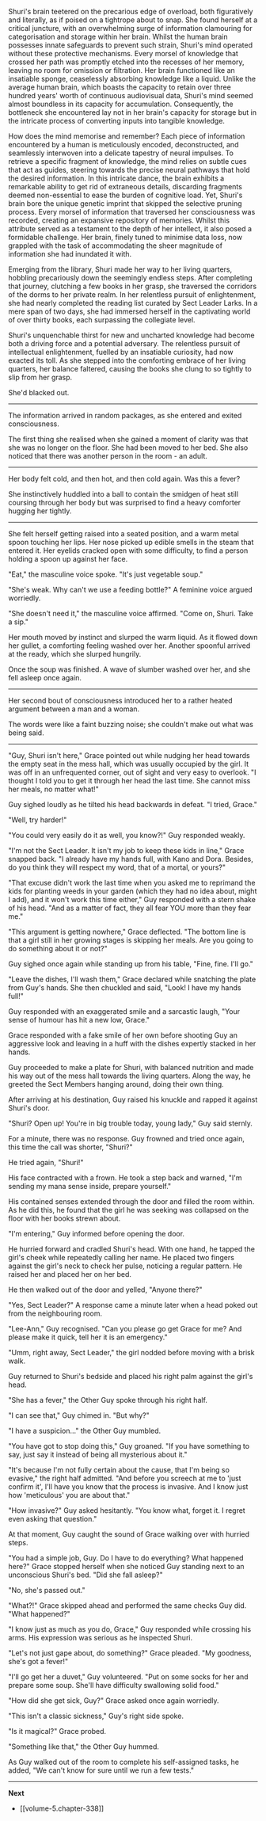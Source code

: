 
Shuri's brain teetered on the precarious edge of overload, both figuratively and literally, as if poised on a tightrope about to snap. She found herself at a critical juncture, with an overwhelming surge of information clamouring for categorisation and storage within her brain. Whilst the human brain possesses innate safeguards to prevent such strain, Shuri's mind operated without these protective mechanisms. Every morsel of knowledge that crossed her path was promptly etched into the recesses of her memory, leaving no room for omission or filtration. Her brain functioned like an insatiable sponge, ceaselessly absorbing knowledge like a liquid. Unlike the average human brain, which boasts the capacity to retain over three hundred years' worth of continuous audiovisual data, Shuri's mind seemed almost boundless in its capacity for accumulation. Consequently, the bottleneck she encountered lay not in her brain's capacity for storage but in the intricate process of converting inputs into tangible knowledge.

How does the mind memorise and remember? Each piece of information encountered by a human is meticulously encoded, deconstructed, and seamlessly interwoven into a delicate tapestry of neural impulses. To retrieve a specific fragment of knowledge, the mind relies on subtle cues that act as guides, steering towards the precise neural pathways that hold the desired information. In this intricate dance, the brain exhibits a remarkable ability to get rid of extraneous details, discarding fragments deemed non-essential to ease the burden of cognitive load. Yet, Shuri's brain bore the unique genetic imprint that skipped the selective pruning process. Every morsel of information that traversed her consciousness was recorded, creating an expansive repository of memories. Whilst this attribute served as a testament to the depth of her intellect, it also posed a formidable challenge. Her brain, finely tuned to minimise data loss, now grappled with the task of accommodating the sheer magnitude of information she had inundated it with.

Emerging from the library, Shuri made her way to her living quarters, hobbling precariously down the seemingly endless steps. After completing that journey, clutching a few books in her grasp, she traversed the corridors of the dorms to her private realm. In her relentless pursuit of enlightenment, she had nearly completed the reading list curated by Sect Leader Larks. In a mere span of two days, she had immersed herself in the captivating world of over thirty books, each surpassing the collegiate level.

Shuri's unquenchable thirst for new and uncharted knowledge had become both a driving force and a potential adversary. The relentless pursuit of intellectual enlightenment, fuelled by an insatiable curiosity, had now exacted its toll. As she stepped into the comforting embrace of her living quarters, her balance faltered, causing the books she clung to so tightly to slip from her grasp.

She'd blacked out.

____

The information arrived in random packages, as she entered and exited consciousness.

The first thing she realised when she gained a moment of clarity was that she was no longer on the floor. She had been moved to her bed. She also noticed that there was another person in the room - an adult.

____

Her body felt cold, and then hot, and then cold again. Was this a fever?

She instinctively huddled into a ball to contain the smidgen of heat still coursing through her body but was surprised to find a heavy comforter hugging her tightly.

____

She felt herself getting raised into a seated position, and a warm metal spoon touching her lips. Her nose picked up edible smells in the steam that entered it. Her eyelids cracked open with some difficulty, to find a person holding a spoon up against her face.

"Eat," the masculine voice spoke. "It's just vegetable soup."

"She's weak. Why can't we use a feeding bottle?" A feminine voice argued worriedly.

"She doesn't need it," the masculine voice affirmed. "Come on, Shuri. Take a sip."

Her mouth moved by instinct and slurped the warm liquid. As it flowed down her gullet, a comforting feeling washed over her. Another spoonful arrived at the ready, which she slurped hungrily.

Once the soup was finished. A wave of slumber washed over her, and she fell asleep once again.

____

Her second bout of consciousness introduced her to a rather heated argument between a man and a woman.

The words were like a faint buzzing noise; she couldn't make out what was being said.

____

"Guy, Shuri isn't here," Grace pointed out while nudging her head towards the empty seat in the mess hall, which was usually occupied by the girl. It was off in an unfrequented corner, out of sight and very easy to overlook. "I thought I told you to get it through her head the last time. She cannot miss her meals, no matter what!"

Guy sighed loudly as he tilted his head backwards in defeat. "I tried, Grace."

"Well, try harder!"

"You could very easily do it as well, you know?!" Guy responded weakly.

"I'm not the Sect Leader. It isn't my job to keep these kids in line," Grace snapped back. "I already have my hands full, with Kano and Dora. Besides, do you think they will respect my word, that of a mortal, or yours?"

"That excuse didn't work the last time when you asked me to reprimand the kids for planting weeds in your garden (which they had no idea about, might I add), and it won't work this time either," Guy responded with a stern shake of his head. "And as a matter of fact, they all fear YOU more than they fear me."

"This argument is getting nowhere," Grace deflected. "The bottom line is that a girl still in her growing stages is skipping her meals. Are you going to do something about it or not?"

Guy sighed once again while standing up from his table, "Fine, fine. I'll go."

"Leave the dishes, I'll wash them," Grace declared while snatching the plate from Guy's hands. She then chuckled and said, "Look! I have my hands full!"

Guy responded with an exaggerated smile and a sarcastic laugh, "Your sense of humour has hit a new low, Grace."

Grace responded with a fake smile of her own before shooting Guy an aggressive look and leaving in a huff with the dishes expertly stacked in her hands.

Guy proceeded to make a plate for Shuri, with balanced nutrition and made his way out of the mess hall towards the living quarters. Along the way, he greeted the Sect Members hanging around, doing their own thing.

After arriving at his destination, Guy raised his knuckle and rapped it against Shuri's door.

"Shuri? Open up! You're in big trouble today, young lady," Guy said sternly.

For a minute, there was no response. Guy frowned and tried once again, this time the call was shorter, "Shuri?"

He tried again, "Shuri!"

His face contracted with a frown. He took a step back and warned, "I'm sending my mana sense inside, prepare yourself."

His contained senses extended through the door and filled the room within. As he did this, he found that the girl he was seeking was collapsed on the floor with her books strewn about.

"I'm entering," Guy informed before opening the door.

He hurried forward and cradled Shuri's head. With one hand, he tapped the girl's cheek while repeatedly calling her name. He placed two fingers against the girl's neck to check her pulse, noticing a regular pattern. He raised her and placed her on her bed.

He then walked out of the door and yelled, "Anyone there?"

"Yes, Sect Leader?" A response came a minute later when a head poked out from the neighbouring room.

"Lee-Ann," Guy recognised. "Can you please go get Grace for me? And please make it quick, tell her it is an emergency."

"Umm, right away, Sect Leader," the girl nodded before moving with a brisk walk.

Guy returned to Shuri's bedside and placed his right palm against the girl's head.

"She has a fever," the Other Guy spoke through his right half.

"I can see that," Guy chimed in. "But why?"

"I have a suspicion..." the Other Guy mumbled.

"You have got to stop doing this," Guy groaned. "If you have something to say, just say it instead of being all mysterious about it."

"It's because I'm not fully certain about the cause, that I'm being so evasive," the right half admitted. "And before you screech at me to 'just confirm it', I'll have you know that the process is invasive. And I know just how 'meticulous' you are about that."

"How invasive?" Guy asked hesitantly. "You know what, forget it. I regret even asking that question."

At that moment, Guy caught the sound of Grace walking over with hurried steps.

"You had a simple job, Guy. Do I have to do everything? What happened here?" Grace stopped herself when she noticed Guy standing next to an unconscious Shuri's bed. "Did she fall asleep?"

"No, she's passed out."

"What?!" Grace skipped ahead and performed the same checks Guy did. "What happened?"

"I know just as much as you do, Grace," Guy responded while crossing his arms. His expression was serious as he inspected Shuri.

"Let's not just gape about, do something?" Grace pleaded. "My goodness, she's got a fever!"

"I'll go get her a duvet," Guy volunteered. "Put on some socks for her and prepare some soup. She'll have difficulty swallowing solid food."

"How did she get sick, Guy?" Grace asked once again worriedly.

"This isn't a classic sickness," Guy's right side spoke.

"Is it magical?" Grace probed.

"Something like that," the Other Guy hummed.

As Guy walked out of the room to complete his self-assigned tasks, he added, "We can't know for sure until we run a few tests."

____

**Next**
* [[volume-5.chapter-338]]